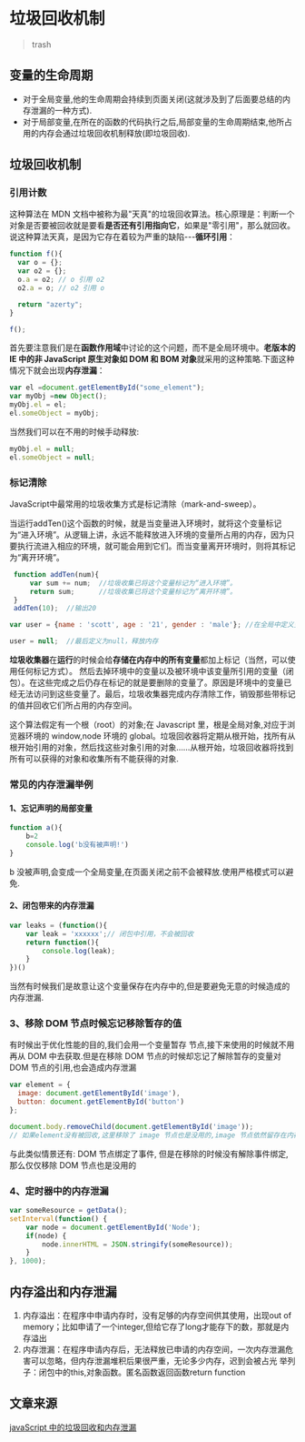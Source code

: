 # 垃圾回收机制
> trash

## 变量的生命周期
* 对于全局变量,他的生命周期会持续到页面关闭(这就涉及到了后面要总结的内存泄漏的一种方式).
* 对于局部变量,在所在的函数的代码执行之后,局部变量的生命周期结束,他所占用的内存会通过垃圾回收机制释放(即垃圾回收).

## 垃圾回收机制
### 引用计数
这种算法在 MDN 文档中被称为最"天真"的垃圾回收算法。核心原理是：判断一个对象是否要被回收就是要看**是否还有引用指向它**，如果是"零引用"，那么就回收。说这种算法天真，是因为它存在着较为严重的缺陷---**循环引用**：

```js
function f(){
  var o = {};
  var o2 = {};
  o.a = o2; // o 引用 o2
  o2.a = o; // o2 引用 o

  return "azerty";
}

f();
```
首先要注意我们是在**函数作用域**中讨论的这个问题，而不是全局环境中。**老版本的 IE 中的非 JavaScript 原生对象如 DOM 和 BOM 对象**就采用的这种策略.下面这种情况下就会出现**内存泄漏**：
```js
var el =document.getElementById("some_element");
var myObj =new Object();
myObj.el = el;
el.someObject = myObj;
```
当然我们可以在不用的时候手动释放:
```js
myObj.el = null;
el.someObject = null;
```

### 标记清除
JavaScript中最常用的垃圾收集方式是标记清除（mark-and-sweep）。

当运行addTen()这个函数的时候，就是当变量进入环境时，就将这个变量标记为“进入环境”。从逻辑上讲，永远不能释放进入环境的变量所占用的内存，因为只要执行流进入相应的环境，就可能会用到它们。而当变量离开环境时，则将其标记为“离开环境”。
```js
 function addTen(num){  
     var sum += num;  //垃圾收集已将这个变量标记为“进入环境”。
     return sum;      //垃圾收集已将这个变量标记为“离开环境”。
 }
 addTen(10);  //输出20
```
```js
var user = {name : 'scott', age : '21', gender : 'male'}; //在全局中定义变量，标记变量为“进入环境”

user = null;  //最后定义为null，释放内存
```
**垃圾收集器**在**运行**的时候会给**存储在内存中的所有变量**都加上标记（当然，可以使用任何标记方式）。 然后去掉环境中的变量以及被环境中该变量所引用的变量（闭包）。在这些完成之后仍存在标记的就是要删除的变量了。原因是环境中的变量已经无法访问到这些变量了。最后，垃圾收集器完成内存清除工作，销毁那些带标记的值并回收它们所占用的内存空间。

这个算法假定有一个根（root）的对象;在 Javascript 里，根是全局对象,对应于浏览器环境的 window,node 环境的 global。垃圾回收器将定期从根开始，找所有从根开始引用的对象，然后找这些对象引用的对象……从根开始，垃圾回收器将找到所有可以获得的对象和收集所有不能获得的对象.

### 常见的内存泄漏举例
#### 1、忘记声明的局部变量
```js
function a(){
    b=2
    console.log('b没有被声明!')
}
```
b 没被声明,会变成一个全局变量,在页面关闭之前不会被释放.使用严格模式可以避免.

#### 2、闭包带来的内存泄漏
```js
var leaks = (function(){
    var leak = 'xxxxxx';// 闭包中引用，不会被回收
    return function(){
        console.log(leak);
    }
})()
```
当然有时候我们是故意让这个变量保存在内存中的,但是要避免无意的时候造成的内存泄漏.

### 3、移除 DOM 节点时候忘记移除暂存的值
有时候出于优化性能的目的,我们会用一个变量暂存 节点,接下来使用的时候就不用再从 DOM 中去获取.但是在移除 DOM 节点的时候却忘记了解除暂存的变量对 DOM 节点的引用,也会造成内存泄漏
```js
var element = {
  image: document.getElementById('image'),
  button: document.getElementById('button')
};

document.body.removeChild(document.getElementById('image'));
// 如果element没有被回收,这里移除了 image 节点也是没用的,image 节点依然留存在内存中.
```
与此类似情景还有: DOM 节点绑定了事件, 但是在移除的时候没有解除事件绑定,那么仅仅移除 DOM 节点也是没用的

### 4、定时器中的内存泄漏
```js
var someResource = getData();
setInterval(function() {
    var node = document.getElementById('Node');
    if(node) {
        node.innerHTML = JSON.stringify(someResource));
    }
}, 1000);
```

## 内存溢出和内存泄漏
1. 内存溢出：在程序中申请内存时，没有足够的内存空间供其使用，出现out of memory；比如申请了一个integer,但给它存了long才能存下的数，那就是内存溢出
2. 内存泄漏：在程序申请内存后，无法释放已申请的内存空间，一次内存泄漏危害可以忽略，但内存泄漏堆积后果很严重，无论多少内存，迟到会被占光 举列子：闭包中的this,对象函数。匿名函数返回函数return function
## 文章来源

[javaScript 中的垃圾回收和内存泄漏](https://github.com/BooheeFE/weekly/issues/8)